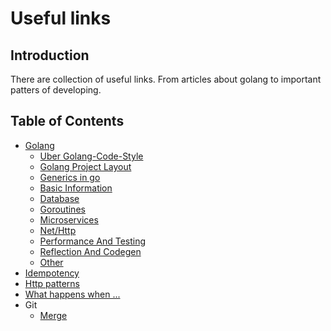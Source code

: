 # Useful links

## Introduction
There are collection of useful links. From articles about golang to important patters of developing. 

## Table of Contents

- [Golang](https://github.com/yudintsevegor/readings/tree/master/Golang)
  - [Uber Golang-Code-Style](https://github.com/uber-go/guide/blob/master/style.md)
  - [Golang Project Layout](https://github.com/golang-standards/project-layout)
  - [Generics in go](https://tproger.ru/translations/generics-in-go/)
  - [Basic Information](https://github.com/yudintsevegor/readings/tree/master/Golang/basicInformation)
  - [Database](https://github.com/yudintsevegor/readings/tree/master/Golang/database)
  - [Goroutines](https://github.com/yudintsevegor/readings/tree/master/Golang/goroutines)
  - [Microservices](https://github.com/yudintsevegor/readings/tree/master/Golang/microservices)
  - [Net/Http](https://github.com/yudintsevegor/readings/tree/master/Golang/netHttp)
  - [Performance And Testing](https://github.com/yudintsevegor/readings/tree/master/Golang/performanceAndTesting)
  - [Reflection And Codegen](https://github.com/yudintsevegor/readings/tree/master/Golang/reflectionAndCodegen)
  - [Other](https://github.com/yudintsevegor/readings/tree/master/Golang/other)
- [Idempotency](https://habr.com/ru/company/yandex/blog/442762/)
- [Http patterns](https://habr.com/ru/company/yandex/blog/265569/)
- [What happens when ...](https://github.com/alex/what-happens-when#the-g-key-is-pressed)
- Git
  - [Merge](https://habr.com/ru/post/195674/)